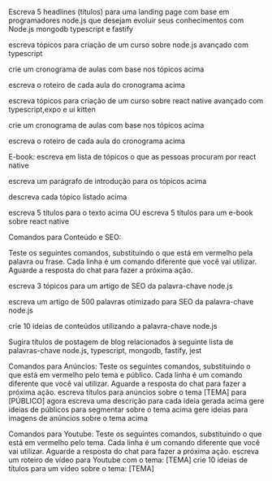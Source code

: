 Escreva 5 headlines (títulos) para uma landing page com base em programadores node.js que desejam evoluir seus conhecimentos com Node.js mongodb typescript e fastify

escreva tópicos para criação de um curso sobre node.js avançado com typescript

crie um cronograma de aulas com base nos tópicos acima

escreva o roteiro de cada aula do cronograma acima


escreva tópicos para criação de um curso sobre react native avançado com typescript,expo e ui kitten

crie um cronograma de aulas com base nos tópicos acima

escreva o roteiro de cada aula do cronograma acima



E-book:
escreva em lista de tópicos o que as pessoas procuram por react native

escreva um parágrafo de introdução para os tópicos acima

descreva cada tópico listado acima

escreva 5 títulos para o texto acima OU escreva 5 títulos para um e-book
sobre react native



Comandos para Conteúdo e SEO:

Teste os seguintes comandos, substituindo o que está em vermelho pela palavra ou frase. Cada linha
é um comando diferente que você vai utilizar. Aguarde a resposta do chat para fazer a próxima ação.


escreva 3 tópicos para um artigo de SEO da palavra-chave node.js

escreva um artigo de 500 palavras otimizado para SEO da
palavra-chave node.js

crie 10 ideias de conteúdos utilizando a palavra-chave node.js

Sugira títulos de postagem de blog relacionados à seguinte lista de
palavras-chave node.js, typescript, mongodb, fastify, jest

Comandos para Anúncios:
Teste os seguintes comandos, substituindo o que está em vermelho pelo tema e público. Cada linha é
um comando diferente que você vai utilizar. Aguarde a resposta do chat para fazer a próxima ação.
escreva títulos para anúncios sobre o tema [TEMA] para [PÚBLICO]
agora escreva uma descrição para cada ideia gerada acima
gere ideias de públicos para segmentar sobre o tema acima
gere ideias para imagens de anúncios sobre o tema acima

Comandos para Youtube:
Teste os seguintes comandos, substituindo o que está em vermelho pelo tema. Cada linha é um
comando diferente que você vai utilizar. Aguarde a resposta do chat para fazer a próxima ação.
escreva um roteiro de vídeo para Youtube com o tema: [TEMA]
crie 10 ideias de títulos para um vídeo sobre o tema: [TEMA]

